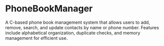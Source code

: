 # PhoneBookManager
A C-based phone book management system that allows users to add, remove, search, and update contacts by name or phone number. Features include alphabetical organization, duplicate checks, and memory management for efficient use.
